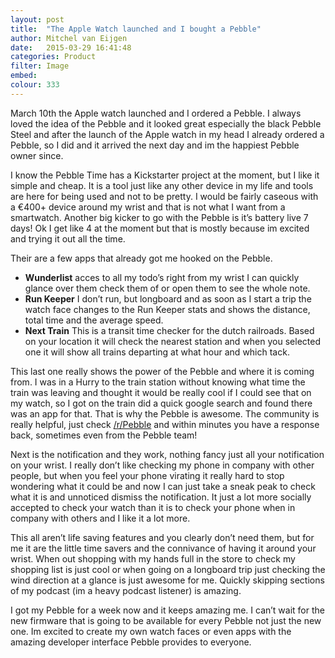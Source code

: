 ```yaml
---
layout: post
title:  "The Apple Watch launched and I bought a Pebble"
author: Mitchel van Eijgen
date:   2015-03-29 16:41:48
categories: Product
filter: Image
embed:
colour: 333
---
```


March 10th the Apple watch launched and I ordered a Pebble. I always loved the idea of the Pebble and it looked great especially the black Pebble Steel and after the launch of the Apple watch in my head I already ordered a Pebble, so I did and it arrived the next day and im the happiest Pebble owner since. 

<!--more-->

I know the Pebble Time has a Kickstarter project at the moment, but I like it simple and cheap. It is a tool just like any other device in my life and tools are here for being used and not to be pretty. I would be fairly caseous with a €400+ device around my wrist and that is not what I want from a smartwatch. Another big kicker to go with the Pebble is it’s battery live 7 days! Ok I get like 4 at the moment but that is mostly because im excited and trying it out all the time. 

Their are a few apps that already got me hooked on the Pebble.

* **Wunderlist** acces to all my todo’s right from my wrist I can quickly glance over them check them of or open them to see the whole note.
* **Run Keeper** I don’t run, but longboard and as soon as I start a trip the watch face changes to the Run Keeper stats and shows the distance, total time and the average speed. 
* **Next Train** This is a transit time checker for the dutch railroads. Based on your location it will check the nearest station and when you selected one it will show all trains departing at what hour and which tack. 

This last one really shows the power of the Pebble and where it is coming from. I was in a Hurry to the train station without knowing what time the train was leaving and thought it would be really cool if I could see that on my watch, so I got on the train did a quick google search and found there was an app for that. That is why the Pebble is awesome. The community is really helpful, just check [/r/Pebble](http://www.reddit.com/r/pebble/) and within minutes you have a response back, sometimes even from the Pebble team! 

Next is the notification and they work, nothing fancy just all your notification on your wrist. I really don’t like checking my phone in company with other people, but when you feel your phone virating it really hard to stop wondering what it could be and now I can just take a sneak peak to check what it is and unnoticed dismiss the notification. It just a lot more socially accepted to check your watch than it is to check your phone when in company with others and I like it a lot more.

This all aren’t life saving features and you clearly don’t need them, but for me it are the little time savers and the connivance of having it around your wrist.  When out shopping with my hands full in the store to check my shopping list is just cool or when going on a longboard trip just checking the wind direction at a glance is just awesome for me. Quickly skipping sections of my podcast (im a heavy podcast listener) is amazing. 

I got my Pebble for a week now and it keeps amazing me. I can’t wait for the new firmware that is going to be available for every Pebble not just the new one. Im excited to create my own watch faces or even apps with the amazing developer interface Pebble provides to everyone. 